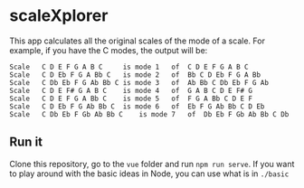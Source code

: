 # scaleXplorer

This app calculates all the original scales of the mode of a scale. For example, if you have the C modes, the output will be:

```
Scale	C D E F G A B C     is mode	1	of	C D E F G A B C
Scale	C D Eb F G A Bb C	is mode	2	of	Bb C D Eb F G A Bb
Scale	C Db Eb F G Ab Bb C	is mode	3	of	Ab Bb C Db Eb F G Ab
Scale	C D E F# G A B C	is mode	4	of	G A B C D E F# G
Scale	C D E F G A Bb C	is mode	5	of	F G A Bb C D E F
Scale	C D Eb F G Ab Bb C	is mode	6	of	Eb F G Ab Bb C D Eb
Scale	C Db Eb F Gb Ab Bb C	is mode	7	of	Db Eb F Gb Ab Bb C Db
```

## Run it

Clone this repository, go to the `vue` folder and run `npm run serve`. If you want to play around with the basic ideas in Node, you can use what is in `./basic`
